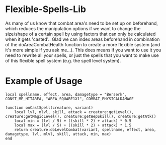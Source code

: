 # Flexible-Spells-Lib
As many of us know that combat area's need to be set up on beforehand, which reduces the manipulation options if we want to change the size/shape of a certain spell by using factors that can only be calculated when it gets 'casted'.. Glad we can index areas beforehand in combination of the doAreaCombatHealth function to create a more flexible system (and it's more simple if you ask me...). This does means if you want to use it you need to rewrite all your spells, or just the spells that you want to make use of this flexible spell system (e.g. the spell level system).

# Example of Usage
```
local spellname, effect, area, damagetype = "Berserk", CONST_ME_HITAREA, "AREA_SQUARE1X1", COMBAT_PHYSICALDAMAGE

function onCastSpell(creature, variant)
	local lvl, mlvl, skill, attack = creature:getLevel(), creature:getMagicLevel(), creature:getWepSkill(), creature:getAtk()
	local min = (lvl / 5) + ((skill * 2) + attack) * 0.5
	local max = (lvl / 5) + ((skill * 2) + attack) * 1.5	
	return creature:doLevelCombat(variant, spellname, effect, area, damagetype, lvl, mlvl, skill, attack, min, max)
end
```
